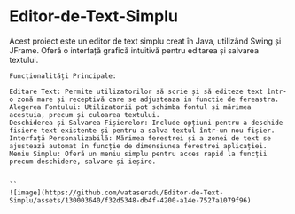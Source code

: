 # Editor-de-Text-Simplu
Acest proiect este un editor de text simplu creat în Java, utilizând Swing și JFrame. Oferă o interfață grafică intuitivă pentru editarea și salvarea textului.
```
Funcționalități Principale:

Editare Text: Permite utilizatorilor să scrie și să editeze text într-o zonă mare și receptivă care se adjusteaza in functie de fereastra.
Alegerea Fontului: Utilizatorii pot schimba fontul și mărimea acestuia, precum și culoarea textului.
Deschiderea și Salvarea Fișierelor: Include opțiuni pentru a deschide fișiere text existente și pentru a salva textul într-un nou fișier.
Interfață Personalizabilă: Mărimea ferestrei și a zonei de text se ajustează automat în funcție de dimensiunea ferestrei aplicației.
Meniu Simplu: Oferă un meniu simplu pentru acces rapid la funcții precum deschidere, salvare și ieșire.


``
![image](https://github.com/vataseradu/Editor-de-Text-Simplu/assets/130003640/f32d5348-db4f-4200-a14e-7527a1079f96)
